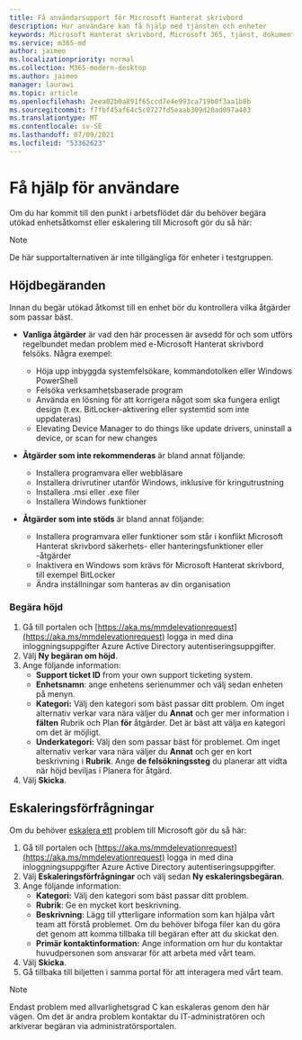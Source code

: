 ```yaml
---
title: Få användarsupport för Microsoft Hanterat skrivbord
description: Hur användare kan få hjälp med tjänsten och enheter
keywords: Microsoft Hanterat skrivbord, Microsoft 365, tjänst, dokumentation
ms.service: m365-md
author: jaimeo
ms.localizationpriority: normal
ms.collection: M365-modern-desktop
ms.author: jaimeo
manager: laurawi
ms.topic: article
ms.openlocfilehash: 2eea02b0a891f65ccd7e4e993ca719b0f3aa1b8b
ms.sourcegitcommit: f7fbf45af64c5c0727fd5eaab309d20ad097a483
ms.translationtype: MT
ms.contentlocale: sv-SE
ms.lasthandoff: 07/09/2021
ms.locfileid: "53362623"
---
```

# <a name="getting-help-for-users"></a>Få hjälp för användare

Om du har kommit till [](../service-description/user-support.md) den punkt i arbetsflödet där du behöver begära utökad enhetsåtkomst eller eskalering till Microsoft gör du så här:
 
>[!NOTE]
>De här supportalternativen är inte tillgängliga för enheter i testgruppen.

## <a name="elevation-requests"></a>Höjdbegäranden

Innan du begär utökad åtkomst till en enhet bör du kontrollera vilka åtgärder som passar bäst.

- **Vanliga åtgärder** är vad den här processen är avsedd för och som utförs regelbundet medan problem med e-Microsoft Hanterat skrivbord felsöks. Några exempel:
    - Höja upp inbyggda systemfelsökare, kommandotolken eller Windows PowerShell
    - Felsöka verksamhetsbaserade program
    - Använda en lösning för att korrigera något som ska fungera enligt design (t.ex. BitLocker-aktivering eller systemtid som inte uppdateras)
    - Elevating Device Manager to do things like update drivers, uninstall a device, or scan for new changes

- **Åtgärder som inte rekommenderas** är bland annat följande:
    - Installera programvara eller webbläsare
    - Installera drivrutiner utanför Windows, inklusive för kringutrustning
    - Installera .msi eller .exe filer
    - Installera Windows funktioner

- **Åtgärder som inte stöds** är bland annat följande:
    - Installera programvara eller funktioner som står i konflikt Microsoft Hanterat skrivbord säkerhets- eller hanteringsfunktioner eller -åtgärder
    - Inaktivera en Windows som krävs för Microsoft Hanterat skrivbord, till exempel BitLocker
    - Ändra inställningar som hanteras av din organisation

### <a name="to-request-elevation"></a>Begära höjd

1. Gå till portalen och [https://aka.ms/mmdelevationrequest](https://aka.ms/mmdelevationrequest) logga in med dina inloggningsuppgifter Azure Active Directory autentiseringsuppgifter.
2. Välj **Ny begäran om höjd**.
3. Ange följande information:
    - **Support ticket ID** from your own support ticketing system.
    - **Enhetsnamn**: ange enhetens serienummer och välj sedan enheten på menyn.
    - **Kategori:** Välj den kategori som bäst passar ditt problem. Om inget alternativ verkar vara nära väljer du **Annat** och ger mer information i **fälten** Rubrik och Plan **för** åtgärder. Det är bäst att välja en kategori om det är möjligt.
    - **Underkategori:** Välj den som passar bäst för problemet. Om inget alternativ verkar vara nära väljer du **Annat** och ger en kort beskrivning i **Rubrik**. Ange **de felsökningssteg** du planerar att vidta när höjd beviljas i Planera för åtgärd.
4. Välj **Skicka**.


## <a name="escalation-requests"></a>Eskaleringsförfrågningar


Om du behöver [eskalera ett](../service-description/user-support.md#escalation-portal) problem till Microsoft gör du så här:

1. Gå till portalen och [https://aka.ms/mmdelevationrequest](https://aka.ms/mmdelevationrequest) logga in med dina inloggningsuppgifter Azure Active Directory autentiseringsuppgifter.
2. Välj **Eskaleringsförfrågningar** och välj sedan **Ny eskaleringsbegäran**.
3. Ange följande information:
    - **Kategori:** Välj den kategori som bäst passar ditt problem.
    - **Rubrik**: Ge en mycket kort beskrivning.
    - **Beskrivning**: Lägg till ytterligare information som kan hjälpa vårt team att förstå problemet. Om du behöver bifoga filer kan du göra det genom att komma tillbaka till begäran efter att du skickat den.
    - **Primär kontaktinformation:** Ange information om hur du kontaktar huvudpersonen som ansvarar för att arbeta med vårt team.
4. Välj **Skicka**.
5. Gå tillbaka till biljetten i samma portal för att interagera med vårt team.

> [!NOTE]
> Endast problem med allvarlighetsgrad C kan eskaleras genom den här vägen. Om det är andra problem kontaktar du IT-administratören och arkiverar begäran via administratörsportalen.